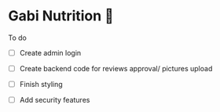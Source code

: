 # Gabi Nutrition 🥙

To do 

- [ ] Create admin login
- [ ] Create backend code for reviews approval/ pictures upload 
- [ ] Finish styling
- [ ] Add security features 




